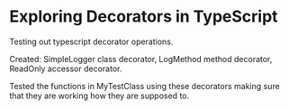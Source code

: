 # Exploring Decorators in TypeScript

Testing out typescript decorator operations. 

Created: 
SimpleLogger class decorator, 
LogMethod method decorator, 
ReadOnly accessor decorator. 

Tested the functions in MyTestClass using these decorators making sure that they are working how they are supposed to. 